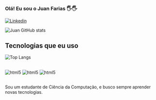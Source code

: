 ### Olá! Eu sou o Juan Farias 🖐️🖐️
[![Linkedin](https://img.shields.io/badge/LinkedIn-0077B5?style=for-the-badge&logo=linkedin&logoColor=white)](https://www.linkedin.com/in/juanfariasvaz/)

![Juan GitHub stats](https://github-readme-stats.vercel.app/api?username=J-una&show_icons=true&theme=radical)

## Tecnologias que eu uso

![Top Langs](https://github-readme-stats.vercel.app/api/top-langs/?username=J-una&layout=compact)

<div style="display: inline_block"><br/>
<img align = "center" alt = "html5" src="https://img.shields.io/badge/HTML5-E34F26?style=for-the-badge&logo=html5&logoColor=white">
<img align = "center" alt = "html5" src="https://img.shields.io/badge/JavaScript-F7DF1E?style=for-the-badge&logo=javascript&logoColor=black">
<img align = "center" alt = "html5" src="https://img.shields.io/badge/C%2B%2B-00599C?style=for-the-badge&logo=c%2B%2B&logoColor=white">
</div><br/>

Sou um estudante de Ciência da Computação, e busco sempre aprender novas tecnologias.
